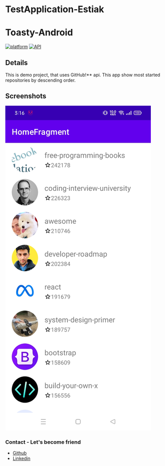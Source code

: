 # TestApplication-Estiak

# Toasty-Android
[![platform](https://img.shields.io/badge/platform-Android-yellow.svg)](https://www.android.com)
[![API](https://img.shields.io/badge/API-16%2B-brightgreen.svg?style=plastic)](https://android-arsenal.com/api?level=21)

## Details

This is demo project, that uses GitHub!** api. This app show most started repositories by descending order.


## Screenshots

<img src="https://github.com/estiak-sourav/TestApplication-Estiak/blob/master/Screenshot_2022-07-21-15-16-33-07_4aa13fc92f083ba7c7dd279ddfa74eef.jpg">


### Contact - Let's become friend
- [Github](https://github.com/estiak-sourav/)
- [Linkedin](https://www.linkedin.com/in/estiak-sourav/)
